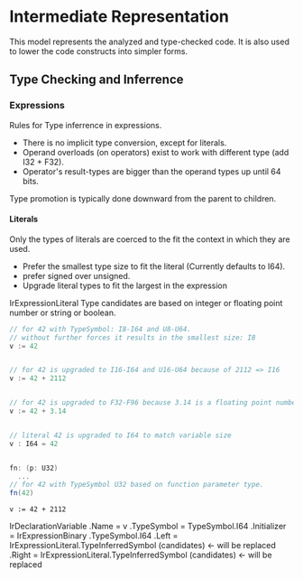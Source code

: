 ﻿# Intermediate Representation

This model represents the analyzed and type-checked code.
It is also used to lower the code constructs into simpler forms.

## Type Checking and Inferrence

### Expressions

Rules for Type inferrence in expressions.

- There is no implicit type conversion, except for literals.
- Operand overloads (on operators) exist to work with different type (add I32 + F32).
- Operator's result-types are bigger than the operand types up until 64 bits.

Type promotion is typically done downward from the parent to children.

#### Literals

Only the types of literals are coerced to the fit the context in which they are used.

- Prefer the smallest type size to fit the literal (Currently defaults to I64).
- prefer signed over unsigned.
- Upgrade literal types to fit the largest in the expression

IrExpressionLiteral Type candidates are based on integer or floating point number or string or boolean.

```csharp
// for 42 with TypeSymbol: I8-I64 and U8-U64.
// without further forces it results in the smallest size: I8
v := 42


// for 42 is upgraded to I16-I64 and U16-U64 because of 2112 => I16
v := 42 + 2112


// for 42 is upgraded to F32-F96 because 3.14 is a floating point number => F32
v := 42 + 3.14


// literal 42 is upgraded to I64 to match variable size
v : I64 = 42


fn: (p: U32)
  ...
// for 42 with TypeSymbol U32 based on function parameter type.
fn(42)
```

`v := 42 + 2112`

IrDeclarationVariable
  .Name = v
  .TypeSymbol = TypeSymbol.I64
  .Initializer = IrExpressionBinary
    .TypeSymbol.I64
    .Left = IrExpressionLiteral.TypeInferredSymbol (candidates)   <- will be replaced
    .Right = IrExpressionLiteral.TypeInferredSymbol (candidates)  <- will be replaced
